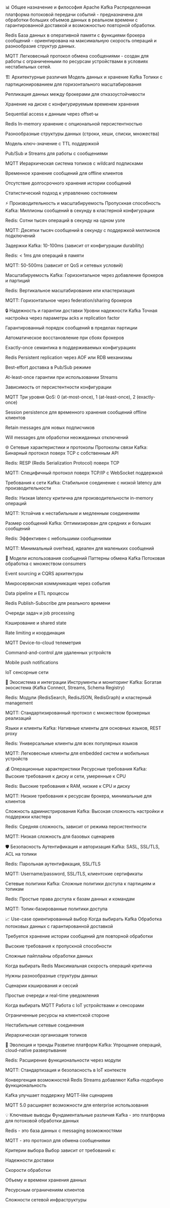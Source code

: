 📊 Общее назначение и философия
Apache Kafka
Распределенная платформа потоковой передачи событий - предназначена для обработки больших объемов данных в реальном времени с гарантированной доставкой и возможностью повторной обработки.

Redis
База данных в оперативной памяти с функциями брокера сообщений - ориентирована на максимальную скорость операций и разнообразие структур данных.

MQTT
Легковесный протокол обмена сообщениями - создан для работы с ограниченными по ресурсам устройствами в условиях нестабильных сетей.

🏗️ Архитектурные различия
Модель данных и хранение
Kafka
Топики с партиционированием для горизонтального масштабирования

Репликация данных между брокерами для отказоустойчивости

Хранение на диске с конфигурируемым временем хранения

Sequential access к данным через offset-ы

Redis
In-memory хранение с опциональной персистентностью

Разнообразные структуры данных (строки, хеши, списки, множества)

Модель ключ-значение с TTL поддержкой

Pub/Sub и Streams для работы с сообщениями

MQTT
Иерархическая система топиков с wildcard подписками

Временное хранение сообщений для offline клиентов

Отсутствие долгосрочного хранения истории сообщений

Статистический подход к управлению состоянием

⚡ Производительность и масштабируемость
Пропускная способность
Kafka: Миллионы сообщений в секунду в кластерной конфигурации

Redis: Сотни тысяч операций в секунду на одном узле

MQTT: Десятки тысяч сообщений в секунду с поддержкой миллионов подключений

Задержки
Kafka: 10-100ms (зависит от конфигурации durability)

Redis: < 1ms для операций в памяти

MQTT: 50-500ms (зависит от QoS и сетевых условий)

Масштабируемость
Kafka: Горизонтальное через добавление брокеров и партиций

Redis: Вертикальное масштабирование или кластеризация

MQTT: Горизонтальное через federation/sharing брокеров

🔒 Надежность и гарантии доставки
Уровни надежности
Kafka
Точная настройка через параметры acks и replication factor

Гарантированный порядок сообщений в пределах партиции

Автоматическое восстановление при сбоях брокеров

Exactly-once семантика в поддерживаемых конфигурациях

Redis
Persistent replication через AOF или RDB механизмы

Best-effort доставка в Pub/Sub режиме

At-least-once гарантии при использовании Streams

Зависимость от персистентности конфигурации

MQTT
Три уровня QoS: 0 (at-most-once), 1 (at-least-once), 2 (exactly-once)

Session persistence для временного хранения сообщений offline клиентов

Retain messages для новых подписчиков

Will messages для обработки неожиданных отключений

🌐 Сетевые характеристики и протоколы
Протоколы связи
Kafka: Бинарный протокол поверх TCP с собственным API

Redis: RESP (Redis Serialization Protocol) поверх TCP

MQTT: Специфичный протокол поверх TCP/IP с WebSocket поддержкой

Требования к сети
Kafka: Стабильное соединение с низкой latency для производительности

Redis: Низкая latency критична для производительности in-memory операций

MQTT: Устойчив к нестабильным и медленным соединениям

Размер сообщений
Kafka: Оптимизирован для средних и больших сообщений

Redis: Эффективен с небольшими сообщениями

MQTT: Минимальный overhead, идеален для маленьких сообщений

🎯 Модели использования сообщений
Паттерны обмена
Kafka
Потоковая обработка с множеством consumers

Event sourcing и CQRS архитектуры

Микросервисная коммуникация через события

Data pipeline и ETL процессы

Redis
Publish-Subscribe для реального времени

Очереди задач и job processing

Кэширование и shared state

Rate limiting и координация

MQTT
Device-to-cloud телеметрия

Command-and-control для удаленных устройств

Mobile push notifications

IoT сенсорные сети

🔧 Экосистема и интеграции
Инструменты и мониторинг
Kafka: Богатая экосистема (Kafka Connect, Streams, Schema Registry)

Redis: Модули (RedisSearch, RedisJSON, RedisGraph) и кластерный management

MQTT: Стандартизированный протокол с множеством брокерных реализаций

Языки и клиенты
Kafka: Нативные клиенты для основных языков, REST proxy

Redis: Универсальные клиенты для всех популярных языков

MQTT: Легковесные клиенты для embedded систем и мобильных устройств

💰 Операционные характеристики
Ресурсные требования
Kafka: Высокие требования к диску и сети, умеренные к CPU

Redis: Высокие требования к RAM, низкие к CPU и диску

MQTT: Низкие требования к ресурсам брокера, минимальные для клиентов

Сложность администрирования
Kafka: Высокая сложность настройки и поддержки кластера

Redis: Средняя сложность, зависит от режима персистентности

MQTT: Низкая сложность для базовых сценариев

🛡️ Безопасность
Аутентификация и авторизация
Kafka: SASL, SSL/TLS, ACL на топики

Redis: Парольная аутентификация, SSL/TLS

MQTT: Username/password, SSL/TLS, клиентские сертификаты

Сетевые политики
Kafka: Сложные политики доступа к партициям и топикам

Redis: Простые права доступа к базам данных и командам

MQTT: Топик-базированные политики доступа

📈 Use-case ориентированный выбор
Когда выбирать Kafka
Обработка потоковых данных с гарантированной доставкой

Требуется хранение истории сообщений для повторной обработки

Высокие требования к пропускной способности

Сложные пайплайны обработки данных

Когда выбирать Redis
Максимальная скорость операций критична

Нужны разнообразные структуры данных

Сценарии кэширования и сессий

Простые очереди и real-time уведомления

Когда выбирать MQTT
Работа с IoT устройствами и сенсорами

Ограниченные ресурсы на клиентской стороне

Нестабильные сетевые соединения

Иерархическая организация топиков

🔮 Эволюция и тренды
Развитие платформ
Kafka: Упрощение операций, cloud-native развертывание

Redis: Расширение функциональности через модули

MQTT: Стандартизация и безопасность в IoT контексте

Конвергенция возможностей
Redis Streams добавляют Kafka-подобную функциональность

Kafka улучшает поддержку MQTT-like сценариев

MQTT 5.0 расширяет возможности для enterprise использования

💡 Ключевые выводы
Фундаментальные различия
Kafka - это платформа для потоковой обработки данных

Redis - это база данных с messaging возможностями

MQTT - это протокол для обмена сообщениями

Критерии выбора
Выбор зависит от требований к:

Надежности доставки

Скорости обработки

Объему и времени хранения данных

Ресурсным ограничениям клиентов

Сложности сетевой инфраструктуры